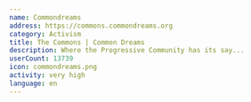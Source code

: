 ```yaml
---
name: Commondreams
address: https://commons.commondreams.org
category: Activism
title: The Commons | Common Dreams
description: Where the Progressive Community has its say...
userCount: 13739
icon: commondreams.png
activity: very high
language: en
---
```

